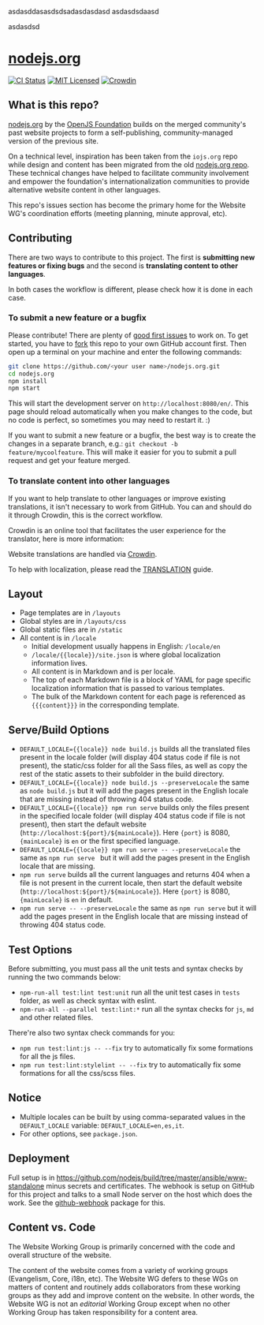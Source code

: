 asdasddasasdsdsadasdasdasd
asdasdsdaasd

asdasdsd



# [nodejs.org](https://nodejs.org/)

[![CI Status](https://github.com/nodejs/nodejs.org/actions/workflows/ci.yml/badge.svg)](https://github.com/nodejs/nodejs.org/actions/workflows/ci.yml?query=branch%3Amain)
[![MIT Licensed](https://img.shields.io/badge/license-MIT-blue)](LICENSE)
[![Crowdin](https://badges.crowdin.net/nodejs-website/localized.svg)](https://crowdin.com/project/nodejs-website)

## What is this repo?

[nodejs.org](https://nodejs.org/) by the [OpenJS Foundation](https://openjsf.org/) builds on the merged community's past website projects to form a self-publishing, community-managed version of the previous site.

On a technical level, inspiration has been taken from the `iojs.org` repo while design and content has been migrated from the old [nodejs.org repo](https://github.com/nodejs/nodejs.org-archive). These technical changes have helped to facilitate community involvement and empower the foundation's internationalization communities to provide alternative website content in other languages.

This repo's issues section has become the primary home for the Website WG's coordination efforts (meeting planning, minute approval, etc).

## Contributing

There are two ways to contribute to this project. The first is **submitting new features or fixing bugs** and the second is **translating content to other languages**.

In both cases the workflow is different, please check how it is done in each case.

### To submit a new feature or a bugfix

Please contribute! There are plenty of [good first issues](https://github.com/nodejs/nodejs.org/labels/good%20first%20issue) to work on. To get started, you have to [fork](https://github.com/nodejs/nodejs.org/fork) this repo to your own GitHub account first. Then open up a terminal on your machine and enter the following commands:

```bash
git clone https://github.com/<your user name>/nodejs.org.git
cd nodejs.org
npm install
npm start
```

This will start the development server on `http://localhost:8080/en/`. This page should reload automatically when you make changes to the code, but no code is perfect, so sometimes you may need to restart it. :)

If you want to submit a new feature or a bugfix, the best way is to create the changes in a separate branch, e.g.: `git checkout -b feature/mycoolfeature`. This will make it easier for you to submit a pull request and get your feature merged.

### To translate content into other languages

If you want to help translate to other languages or improve existing translations, it isn't necessary to work from GitHub. You can and should do it through Crowdin, this is the correct workflow.

Crowdin is an online tool that facilitates the user experience for the translator, here is more information:

Website translations are handled via [Crowdin](https://crowdin.com/project/nodejs-website).

To help with localization, please read the [TRANSLATION](TRANSLATION.md) guide.

## Layout

* Page templates are in `/layouts`
* Global styles are in `/layouts/css`
* Global static files are in `/static`
* All content is in `/locale`
  * Initial development usually happens in English: `/locale/en`
  * `/locale/{{locale}}/site.json` is where global localization information lives.
  * All content is in Markdown and is per locale.
  * The top of each Markdown file is a block of YAML for page specific localization information that is passed to various templates.
  * The bulk of the Markdown content for each page is referenced as `{{{content}}}` in the corresponding template.

## Serve/Build Options

* `DEFAULT_LOCALE={{locale}} node build.js` builds all the translated files present in the locale folder (will display 404 status code if file is not present), the static/css folder for all the Sass files, as well as copy the rest of the static assets to their subfolder in the build directory.
* `DEFAULT_LOCALE={{locale}} node build.js --preserveLocale` the same as `node build.js` but it will add the pages present in the English locale that are missing instead of throwing 404 status code.
* `DEFAULT_LOCALE={{locale}} npm run serve` builds only the files present in the specified locale folder (will display 404 status code if file is not present), then start the default website (`http://localhost:${port}/${mainLocale}`). Here `{port}` is 8080, `{mainLocale}` is `en` or the first specified language.
* `DEFAULT_LOCALE={{locale}} npm run serve -- --preserveLocale` the same as `npm run serve ` but it will add the pages present in the English locale that are missing.
* `npm run serve` builds all the current languages and returns 404 when a file is not present in the current locale, then start the default website (`http://localhost:${port}/${mainLocale}`). Here `{port}` is 8080, `{mainLocale}` is `en` in default.
* `npm run serve -- --preserveLocale` the same as `npm run serve` but it will add the pages present in the English locale that are missing instead of throwing 404 status code.

## Test Options

Before submitting, you must pass all the unit tests and syntax checks by running the two commands below:

* `npm-run-all test:lint test:unit` run all the unit test cases in `tests` folder, as well as check syntax with eslint.
* `npm-run-all --parallel test:lint:*` run all the syntax checks for `js`, `md` and other related files.

There're also two syntax check commands for you:
* `npm run test:lint:js -- --fix` try to automatically fix some formations for all the js files.
* `npm run test:lint:stylelint -- --fix` try to automatically fix some formations for all the css/scss files.

## Notice

* Multiple locales can be built by using comma-separated values in the `DEFAULT_LOCALE` variable: `DEFAULT_LOCALE=en,es,it`.
* For other options, see `package.json`.

## Deployment

Full setup is in <https://github.com/nodejs/build/tree/master/ansible/www-standalone> minus secrets and certificates. The webhook is setup on GitHub for this project and talks to a small Node server on the host which does the work. See the [github-webhook](https://github.com/rvagg/github-webhook) package for this.

## Content vs. Code

The Website Working Group is primarily concerned with the code and overall structure of the website.

The content of the website comes from a variety of working groups (Evangelism, Core, i18n, etc).
The Website WG defers to these WGs on matters of content and routinely adds collaborators from these
working groups as they add and improve content on the website. In other words, the Website WG is not
an *editorial* Working Group except when no other Working Group has taken responsibility for a
content area.
